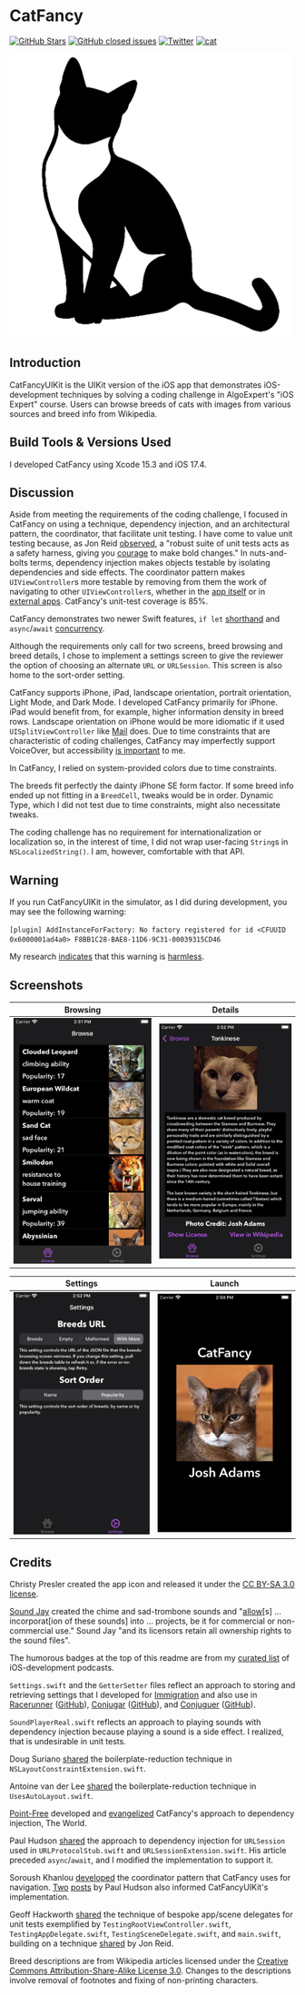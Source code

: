 CatFancy
===========

[![GitHub Stars](https://img.shields.io/github/stars/badges/shields.svg?style=social&label=Star)]()
[![GitHub closed issues](https://img.shields.io/github/issues-closed/badges/shields.svg)]()
[![Twitter](https://img.shields.io/badge/twitter-@vermont42-blue.svg?style=flat)](http://twitter.com/vermont42)
[![cat](https://img.shields.io/badge/cat-friendly-blue.svg)](https://twitter.com/vermont42/status/784504585243078656)

<a href="url"><img src="CatFancyUIKit/Assets/Assets.xcassets/AppIcon.appiconset/icon.png" height="500"></a>
<br />

## Introduction

CatFancyUIKit is the UIKit version of the iOS app that demonstrates iOS-development techniques by solving a coding challenge in AlgoExpert's "iOS Expert" course. Users can browse breeds of cats with images from various sources and breed info from Wikipedia.

## Build Tools & Versions Used

I developed CatFancy using Xcode 15.3 and iOS 17.4.

## Discussion

Aside from meeting the requirements of the coding challenge, I focused in CatFancy on using a technique, dependency injection, and an architectural pattern, the coordinator, that facilitate unit testing. I have come to value unit testing because, as Jon Reid [observed](https://qualitycoding.org), a "robust suite of unit tests acts as a safety harness, giving you [courage](https://www.theverge.com/2016/9/7/12838024/apple-iphone-7-plus-headphone-jack-removal-courage) to make bold changes." In nuts-and-bolts terms, dependency injection makes objects testable by isolating dependencies and side effects. The coordinator pattern makes `UIViewController`s more testable by removing from them the work of navigating to other `UIViewController`s, whether in the [app itself](CatFancyUIKit/Navigation/BrowseBreedsDelegate.swift) or in [external apps](CatFancyUIKit/Navigation/BreedDelegate.swift). CatFancy's unit-test coverage is 85%.

CatFancy demonstrates two newer Swift features, `if let` [shorthand](https://github.com/apple/swift-evolution/blob/main/proposals/0345-if-let-shorthand.md) and `async`/`await` [concurrency](https://github.com/apple/swift-evolution/blob/main/proposals/0296-async-await.md).

Although the requirements only call for two screens, breed browsing and breed details, I chose to implement a settings screen to give the reviewer the option of choosing an alternate `URL` or `URLSession`. This screen is also home to the sort-order setting.

CatFancy supports iPhone, iPad, landscape orientation, portrait orientation, Light Mode, and Dark Mode. I developed CatFancy primarily for iPhone. iPad would benefit from, for example, higher information density in breed rows. Landscape orientation on iPhone would be more idiomatic if it used `UISplitViewController` like [Mail](https://apps.apple.com/us/app/mail/id1108187098) does. Due to time constraints that are characteristic of coding challenges, CatFancy may imperfectly support VoiceOver, but accessibility [is important](https://github.com/vermont42/Conjuguer/commit/7d93d1459a085bb498cf9a7e4f3680f2d7e08839) to me.

In CatFancy, I relied on system-provided colors due to time constraints.

The breeds fit perfectly the dainty iPhone SE form factor. If some breed info ended up not fitting in a `BreedCell`, tweaks would be in order. Dynamic Type, which I did not test due to time constraints, might also necessitate tweaks.

The coding challenge has no requirement for internationalization or localization so, in the interest of time, I did not wrap user-facing `String`s in `NSLocalizedString()`. I am, however, comfortable with that API.

## Warning

If you run CatFancyUIKit in the simulator, as I did during development, you may see the following warning:

`[plugin] AddInstanceForFactory: No factory registered for id <CFUUID 0x6000001ad4a0> F8BB1C28-BAE8-11D6-9C31-00039315CD46`

My research [indicates](https://forum.juce.com/t/addinstanceforfactory-no-factory-registered-for-id/55166/2) that this warning is [harmless](https://en.wikipedia.org/wiki/Mostly_Harmless).

## Screenshots

| Browsing | Details |
| -------- | ------- |
| ![](img/browse.png) | ![](img/details.png) |

| Settings | Launch |
| -------- | ------- |
| ![](img/settings.png) | ![](img/launch.png) |

## Credits

Christy Presler created the app icon and released it under the [CC BY-SA 3.0 license](https://creativecommons.org/licenses/by-sa/3.0/).

[Sound Jay](https://www.soundjay.com) created the chime and sad-trombone sounds and "[allow](https://www.soundjay.com/tos.html)[s] ... incorporat[ion of these sounds] into ... projects, be it for commercial or non-commercial use." Sound Jay "and its licensors retain all ownership rights to the sound files".

The humorous badges at the top of this readme are from my [curated list](https://github.com/vermont42/Podcasts) of iOS-development podcasts.

`Settings.swift` and the `GetterSetter` files reflect an approach to storing and retrieving settings that I developed for [Immigration](https://itunes.apple.com/us/app/immigration/id777319358) and also use in [Racerunner](https://itunes.apple.com/us/app/racerunner-run-tracking-app/id1065017082) ([GitHub](https://github.com/vermont42/RaceRunner)), [Conjugar](https://itunes.apple.com/us/app/conjugar/id1236500467) ([GitHub](https://github.com/vermont42/Conjugar/)), and [Conjuguer](https://apps.apple.com/us/app/conjuguer/id1588624373) ([GitHub](https://github.com/vermont42/Conjuguer)).

`SoundPlayerReal.swift` reflects an approach to playing sounds with dependency injection because playing a sound is a side effect. I realized, that is undesirable in unit tests.

Doug Suriano [shared](https://youtu.be/DmpoiN-SVds) the boilerplate-reduction technique in `NSLayoutConstraintExtension.swift`.

Antoine van der Lee [shared](https://www.avanderlee.com/swift/auto-layout-programmatically/) the boilerplate-reduction technique in `UsesAutoLayout.swift`.

[Point-Free](https://www.pointfree.co/) developed and [evangelized](https://www.pointfree.co/blog/posts/21-how-to-control-the-world) CatFancy's approach to dependency injection, The World.

Paul Hudson [shared](https://www.hackingwithswift.com/articles/153/how-to-test-ios-networking-code-the-easy-way) the approach to dependency injection for `URLSession` used in `URLProtocolStub.swift` and `URLSessionExtension.swift`. His article preceded `async`/`await`, and I modified the implementation to support it.

Soroush Khanlou [developed](http://khanlou.com/2015/01/the-coordinator/) the coordinator pattern that CatFancy uses for navigation. [Two](https://www.hackingwithswift.com/articles/71/how-to-use-the-coordinator-pattern-in-ios-apps) [posts](https://www.hackingwithswift.com/articles/175/advanced-coordinator-pattern-tutorial-ios) by Paul Hudson also informed CatFancyUIKit's implementation.

Geoff Hackworth [shared](https://medium.com/@hacknicity/how-to-switch-your-ios-app-and-scene-delegates-for-improved-testing-9746279378c3) the technique of bespoke app/scene delegates for unit tests exemplified by `TestingRootViewController.swift`, `TestingAppDelegate.swift`,  `TestingSceneDelegate.swift`, and `main.swift`, building on a technique [shared](https://qualitycoding.org/ios-app-delegate-testing/) by Jon Reid.

Breed descriptions are from Wikipedia articles licensed under the [Creative Commons Attribution-Share-Alike License 3.0](https://creativecommons.org/licenses/by-sa/3.0/). Changes to the descriptions involve removal of footnotes and fixing of non-printing characters.
